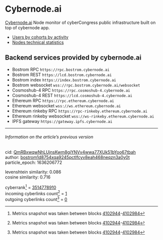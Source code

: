 # Cybernode.ai

[Cybernode.ai](https://cybernode.ai) Node monitor of cyberCongress public infrastructure built on top of cybernode app.

- [Users by cohorts by activity](https://cybernode.ai/grafana/d/SdWCR028z/analytics?orgId=2)
- [Nodes technical statistics](https://cybernode.ai/grafana/d/cyber_stats/computer?orgId=2&from=now-30d&to=now)

## Backend services provided by cybernode.ai

- Bostrom RPC `https://rpc.bostrom.cybernode.ai`
- Bostrom REST `https://lcd.bostrom.cybernode.ai`
- Bostrom index `https://index.bostrom.cybernode.ai`
- Bostrom websocket `wss://rpc.bostrom.cybernode.ai/websocket`
- Cosmoshub-4 RPC `https://rpc.cosmoshub-4.cybernode.ai`
- Cosmoshub-4 REST `https://lcd.cosmoshub-4.cybernode.ai`
- Ethereum RPC `https://rpc.ethereum.cybernode.ai`
- Ethereum websocket `wss://ws.ethereum.cybernode.ai`
- Ethereum rinkeby RPC `https://rpc-rinkeby.ethereum.cybernode.ai`
- Ethereum rinkeby websocket `wss://ws-rinkeby.ethereum.cybernode.ai`
- IPFS gateway `https://gateway.ipfs.cybernode.ai`

---

###### Information on the article’s previous version  

cid: [QmRBxwqwNhLUjnsKwm8giYNVv4wwa77XUk51bYoo67tbah](https://cyb.ai/ipfs/QmRBxwqwNhLUjnsKwm8giYNVv4wwa77XUk51bYoo67tbah)  
author: [bostrom1d8754xqa9245pctlfcyv8eah468neqzn3a0y0t](https://cyb.ai/network/bostrom/contract/bostrom1d8754xqa9245pctlfcyv8eah468neqzn3a0y0t)  
particle_epoch: 1636206772  

levenshtein similarity: 0.086  
cosine similarity: 0.716  

cyberrank[^1] = [3514778910](https://lcd.bostrom.cybernode.ai/cyber/rank/v1beta1/rank/rank/QmRBxwqwNhLUjnsKwm8giYNVv4wwa77XUk51bYoo67tbah)  
incoming cyberlinks count[^1] = [1](https://lcd.bostrom.cybernode.ai/cyber/rank/v1beta1/rank/backlinks/QmRBxwqwNhLUjnsKwm8giYNVv4wwa77XUk51bYoo67tbah?pagination.page=0&pagination.per_page=1000)  
outgoing cyberlinks count[^1] = [0](https://lcd.bostrom.cybernode.ai/cyber/rank/v1beta1/rank/search/QmRBxwqwNhLUjnsKwm8giYNVv4wwa77XUk51bYoo67tbah??pagination.page=0&pagination.per_page=1000)  

[^1]: Metrics snapshot was taken between blocks [4102944](https://cyb.ai/network/bostrom/block/4102944)-[4102984](https://cyb.ai/network/bostrom/block/4102984)

